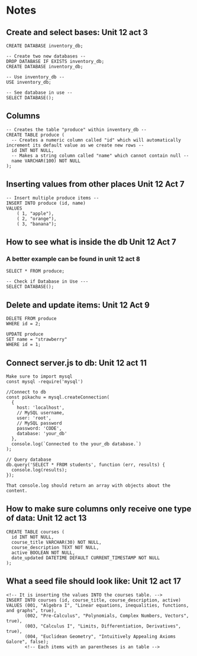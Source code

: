 # Notes

## Create and select bases: Unit 12 act 3
```
CREATE DATABASE inventory_db;

-- Create two new databases --
DROP DATABASE IF EXISTS inventory_db;
CREATE DATABASE inventory_db;

-- Use inventory_db --
USE inventory_db;

-- See database in use --
SELECT DATABASE();

```

## Columns
```
-- Creates the table "produce" within inventory_db --
CREATE TABLE produce (
  -- Creates a numeric column called "id" which will automatically increment its default value as we create new rows --
  id INT NOT NULL,
  -- Makes a string column called "name" which cannot contain null --
  name VARCHAR(100) NOT NULL
);
```

## Inserting values from other places Unit 12 Act 7
```
-- Insert multiple produce items --
INSERT INTO produce (id, name)
VALUES
    ( 1, "apple"),
    ( 2, "orange"),
    ( 3, "banana");
```

## How to see what is inside the db Unit 12 Act 7
### A better example can be found in unit 12 act 8
```
SELECT * FROM produce;

-- Check if Database in Use ---
SELECT DATABASE();
```

## Delete and update items: Unit 12 Act 9
```
DELETE FROM produce
WHERE id = 2;

UPDATE produce
SET name = "strawberry"
WHERE id = 1;
```

## Connect server.js to db: Unit 12 act 11
```
Make sure to import mysql
const mysql -require('mysql')

//Connect to db
const pikachu = mysql.createConnection(
  {
    host: 'localhost',
    // MySQL username,
    user: 'root',
    // MySQL password
    password: 'CODE',
    database: 'your_db'
  },
  console.log(`Connected to the your_db database.`)
);

// Query database
db.query('SELECT * FROM students', function (err, results) {
  console.log(results);
});

That console.log should return an array with objects about the content.
```

## How to make sure columns only receive one type of data: Unit 12 act 13
```
CREATE TABLE courses (
  id INT NOT NULL,
  course_title VARCHAR(30) NOT NULL,
  course_description TEXT NOT NULL,
  active BOOLEAN NOT NULL,
  date_updated DATETIME DEFAULT CURRENT_TIMESTAMP NOT NULL
);
```

## What a seed file should look like: Unit 12 act 17
```
<!-- It is inserting the values INTO the courses table. -->
INSERT INTO courses (id, course_title, course_description, active)
VALUES (001, "Algebra I", "Linear equations, inequalities, functions, and graphs", true),
       (002, "Pre-Calculus", "Polynomials, Complex Numbers, Vectors", true),
       (003, "Calculus I", "Limits, Differentiation, Derivatives", true),
       (004, "Euclidean Geometry", "Intuitively Appealing Axioms Galore", false);
       <!-- Each items with an parentheses is an table -->
```